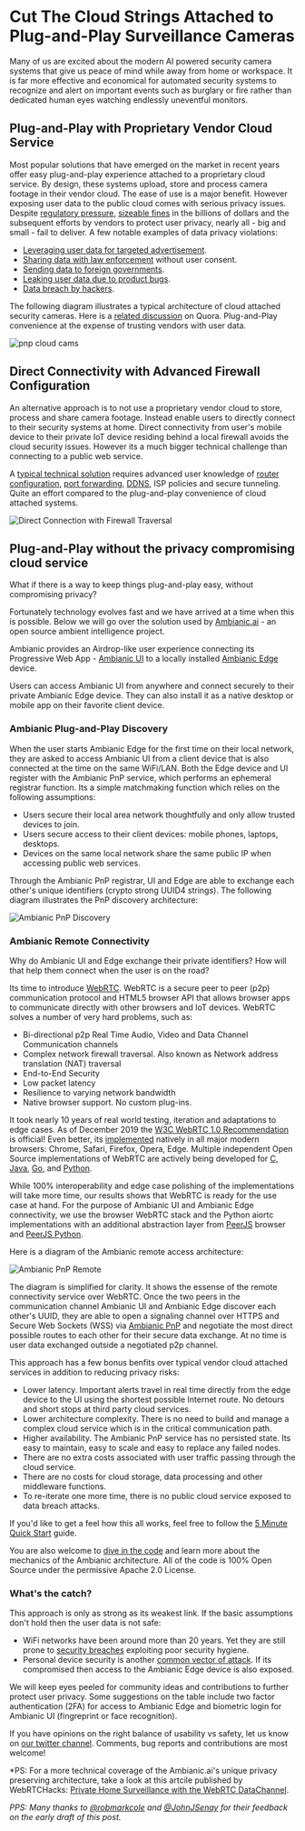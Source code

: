 # Cut The Cloud Strings Attached to Plug-and-Play Surveillance Cameras

Many of us are excited about the modern AI powered security camera systems that give us peace of mind while away from home or workspace.
It is far more effective and economical for automated security systems to recognize and alert on important events such as burglary or fire rather than dedicated human eyes watching endlessly uneventful monitors. 

## Plug-and-Play with Proprietary Vendor Cloud Service

Most popular solutions that have emerged on the market in recent years offer easy plug-and-play experience attached to a proprietary cloud service. By design, these systems upload, store and process camera footage in their vendor cloud. The ease of use is a major benefit. However exposing user data to the public cloud comes with serious privacy issues. Despite [regulatory pressure](https://www.forbes.com/sites/thomasbrewster/2019/08/21/2000-banned-chinese-surveillance-cameras-keep-watch-over-us-government-sites/#5d8d3f8d7f65), [sizeable fines](https://finance.yahoo.com/news/facebook-pay-record-5-billion-123000076.html) in the billions of dollars and the subsequent efforts by vendors to protect user privacy, nearly all - big and small - fail to deliver. A few notable examples of data privacy violations:
- [Leveraging user data for targeted advertisement](https://foundation.mozilla.org/en/privacynotincluded/products/nest-cam-indoor-security-camera/). 
- [Sharing data with law enforcement](https://www.eff.org/deeplinks/2019/08/five-concerns-about-amazon-rings-deals-police) without user consent.
- [Sending data to foreign governments](https://www.forbes.com/sites/thomasbrewster/2019/08/21/2000-banned-chinese-surveillance-cameras-keep-watch-over-us-government-sites/#5217d2e47f65).
- [Leaking user data due to product bugs](https://www.securityinfowatch.com/residential-technologies/news/21119783/report-wyze-exposed-info-of-millions-of-customers-in-data-breach).
- [Data breach by hackers](https://www.newsweek.com/ring-amazon-cameras-cybersecurity-passwords-easy-hacking-internet-connected-1477442).

The following diagram illustrates a typical architecture of cloud attached security cameras. Here is a [related discussion](https://www.quora.com/Can-I-setup-an-IP-camera-without-DVR-How) on Quora. Plug-and-Play convenience at the expense of trusting vendors with user data.

![pnp cloud cams](https://ambianic.github.io/ambianic-blog/images/PnP-Cams-Cloud-Attached.png)


## Direct Connectivity with Advanced Firewall Configuration

An alternative approach is to not use a proprietary vendor cloud to store, process and share camera footage. Instead enable users to directly connect to their security systems at home. Direct connectivity from user's mobile device to their private IoT device residing behind a local firewall avoids the cloud security issues. However its a much bigger technical challenge than connecting to a public web service. 
 
A [typical technical solution](https://www.home-assistant.io/docs/configuration/remote/) requires
advanced user knowledge of [router configuration](https://www.cctvcameraworld.com/setup-free-ddns-on-security-camera-systems/), [port forwarding](https://www.lorextechnology.com/self-serve/remote-video-access-frequently-asked-questions/R-sc4600042), [DDNS](https://blog.adiglobal.us/how-ddns-works/), ISP policies
and secure tunneling. Quite an effort compared to the plug-and-play convenience of cloud attached systems.

![Direct Connection with Firewall Traversal](https://ambianic.github.io/ambianic-blog/images/Camera-No-PnP-Firewall-Remote.png)

## Plug-and-Play without the privacy compromising cloud service

What if there is a way to keep things plug-and-play easy, without compromising privacy?

Fortunately technology evolves fast and we have arrived at a time when this is possible. Below we will go over the solution used by [Ambianic.ai](https://Ambianic.ai) - an open source ambient intelligence project.

Ambianic provides an Airdrop-like user experience connecting its Progressive Web App - [Ambianic UI](https://ui.ambianic.ai/) to a locally  installed [Ambianic Edge](https://github.com/ambianic/ambianic-edge) device.

Users can access Ambianic UI from anywhere and connect securely to their private Ambianic Edge device. They can also install it as a native desktop or mobile app on their favorite client device.

### Ambianic Plug-and-Play Discovery

When the user starts Ambianic Edge for the first time on their local network, they are asked to access Ambianic UI from a client device that is also connected at the time on the same WiFi/LAN. Both the Edge device and UI register with the Ambianic PnP service, which performs an ephemeral registrar function. Its a simple matchmaking function which relies on the following assumptions:
* Users secure their local area network thoughtfully and only allow trusted devices to join.
* Users secure access to their client devices: mobile phones, laptops, desktops.
* Devices on the same local network share the same public IP when accessing public web services.

Through the Ambianic PnP registrar, UI and Edge are able to exchange each other's unique identifiers (crypto strong UUID4 strings). The following diagram illustrates the PnP discovery architecture:

![Ambianic PnP Discovery](https://ambianic.github.io/ambianic-blog/images/Ambianic-PnP-Discovery.png)

### Ambianic Remote Connectivity

Why do Ambianic UI and Edge exchange their private identifiers? How will that help them connect when the user is on the road?

Its time to introduce [WebRTC](https://webrtc.org/). WebRTC is a secure peer to peer (p2p) communication protocol and HTML5 browser API that allows browser apps to communicate directly with other browsers and IoT devices. WebRTC solves a number of very hard problems, such as:
* Bi-directional p2p Real Time Audio, Video and Data Channel Communication channels
* Complex network firewall traversal. Also known as Network address translation (NAT) traversal
* End-to-End Security
* Low packet latency
* Resilience to varying network bandwidth
* Native browser support. No custom plug-ins.

It took nearly 10 years of real world testing, iteration and adaptations to edge cases. As of December 2019 the [W3C WebRTC 1.0 Recommendation](https://www.w3.org/TR/webrtc/) is official! Even better, its [implemented](https://wpt.fyi/results/webrtc?label=experimental&label=master&aligned) natively in all major modern browsers: Chrome, Safari, Firefox, Opera, Edge. Multiple independent Open Source implementations of WebRTC are actively being developed for [C, Java](https://opensource.google/projects/webrtc), [Go](https://github.com/pion/webrtc), and [Python](https://github.com/aiortc/aiortc).

While 100% interoperability and edge case polishing of the implementations will take more time, our results shows that WebRTC is ready for the use case at hand. For the purpose of Ambianic UI and Ambianic Edge connectivity, we use the browser WebRTC stack and the Python aiortc implementations with an additional abstraction layer from [PeerJS](https://github.com/peers/peerjs/) browser and [PeerJS Python](https://github.com/ambianic/peerjs-python).

Here is a diagram of the Ambianic remote access architecture:

![Ambianic PnP Remote](https://ambianic.github.io/ambianic-blog/images/Ambianic-PnP-Remote.png)

The diagram is simplified for clarity. It shows the essense of the remote connectivity service over WebRTC. Once the two peers in the communication channel Ambianic UI and Ambianic Edge discover each other's UUID, they are able to open a signaling channel over HTTPS and Secure Web Sockets (WSS) via [Ambianic PnP](https://github.com/ambianic/ambianic-pnp) and negotiate the most direct possible routes to each other for their secure data exchange. At no time is user data exchanged outside a negotiated p2p channel. 

This approach has a few bonus benfits over typical vendor cloud attached services in addition to reducing privacy risks:
* Lower latency. Important alerts travel in real time directly from the edge device to the UI using the shortest possible Internet route. No detours and short stops at third party cloud services.
* Lower architecture complexity. There is no need to build and manage a complex cloud service which is in the critical communication path.
* Higher availability. The Ambianic PnP service has no persisted state. Its easy to maintain, easy to scale and easy to replace any failed nodes. 
* There are no extra costs associated with user traffic passing through the cloud service.
* There are no costs for cloud storage, data processing and other middleware functions.
* To re-iterate one more time, there is no public cloud service exposed to data breach attacks.

If you'd like to get a feel how this all works, feel free to follow the [5 Minute Quick Start](https://docs.ambianic.ai/users/quickstart/) guide.

You are also welcome to [dive in the code](https://github.com/ambianic) and learn more about the mechanics of the Ambianic architecture. All of the code is 100% Open Source under the permissive Apache 2.0 License.

### What's the catch?

This approach is only as strong as its weakest link. If the basic assumptions don't hold then the user data is not safe:
* WiFi networks have been around more than 20 years. Yet they are still prone to [security breaches](https://cybersecurity.att.com/blogs/security-essentials/security-issues-of-wifi-how-it-works) exploiting poor security hygiene.
* Personal device security is another [common vector of attack](https://auth0.com/blog/ten-mobile-security-threats-and-what-you-can-do-to-fight-back/). If its compromised then access to the Ambianic Edge device is also exposed. 

We will keep eyes peeled for community ideas and contributions to further protect user privacy. Some suggestions on the table include two factor authentication (2FA) for access to Ambianic Edge and biometric login for Ambianic UI (fingreprint or face recognition). 

If you have opinions on the right balance of usability vs safety, let us know on [our twitter channel](https://twitter.com/ambianicai/status/1225799198278377472?s=20). Comments, bug reports and contributions are most welcome!

*PS: For a more technical coverage of the Ambianic.ai's unique privacy preserving architecture, take a look at this artcile published by WebRTCHacks:
[Private Home Surveillance with the WebRTC DataChannel](https://webrtchacks.com/private-home-surveillance-with-the-webrtc-datachannel/).

*PPS: Many thanks to [@robmarkcole](https://twitter.com/robmarkcole) and [@JohnJSenay](https://twitter.com/JohnJSenay) for their feedback on the early draft of this post.*

